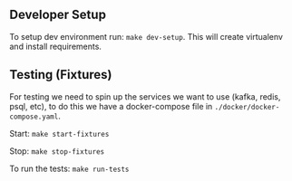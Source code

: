 ## Developer Setup

To setup dev environment run: `make dev-setup`.
This will create virtualenv and install requirements.


## Testing (Fixtures)

For testing we need to spin up the services we want to use (kafka, redis, psql, etc), to do this
we have a docker-compose file in `./docker/docker-compose.yaml`.


Start: `make start-fixtures`

Stop: `make stop-fixtures`

To run the tests:
`make run-tests`
